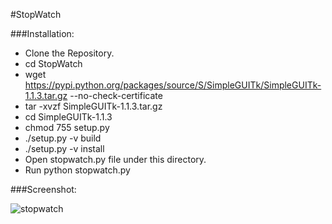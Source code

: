 #StopWatch

###Installation:
* Clone the Repository.
* cd StopWatch
* wget https://pypi.python.org/packages/source/S/SimpleGUITk/SimpleGUITk-1.1.3.tar.gz --no-check-certificate
* tar -xvzf SimpleGUITk-1.1.3.tar.gz
* cd SimpleGUITk-1.1.3
* chmod 755 setup.py
* ./setup.py -v build
* ./setup.py -v install
* Open stopwatch.py file under this directory.
* Run python stopwatch.py

###Screenshot:

![stopwatch](https://github.com/priyankajain18/StopWatch/blob/master/Screenshot/screenshot.png)
